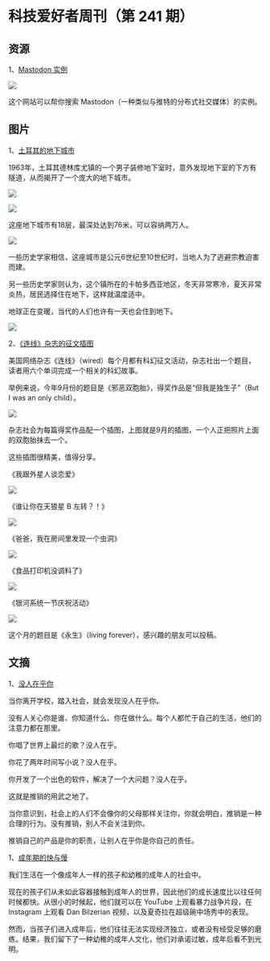 # 科技爱好者周刊（第 241 期）

## 资源

1、[Mastodon 实例](https://instances.social/)

![](https://cdn.beekka.com/blogimg/asset/202211/bg2022110601.webp)

这个网站可以帮你搜索 Mastodon（一种类似与推特的分布式社交媒体）的实例。

## 图片

1、[土耳其的地下城市](https://bigthink.com/strange-maps/derinkuyu-underground-city/)

1963年，土耳其德林库尤镇的一个男子装修地下室时，意外发现地下室的下方有隧道，从而揭开了一个庞大的地下城市。

![](https://cdn.beekka.com/blogimg/asset/202208/bg2022082912.webp)

![](https://cdn.beekka.com/blogimg/asset/202208/bg2022082913.webp)

这座地下城市有18层，最深处达到76米，可以容纳两万人。

![](https://cdn.beekka.com/blogimg/asset/202208/bg2022082915.webp)

一些历史学家相信，这座城市是公元6世纪至10世纪时，当地人为了逃避宗教迫害而建。

另一些历史学家则认为，这个镇所在的卡帕多西亚地区，冬天非常寒冷，夏天非常炎热，居民选择住在地下，这样就温度适中。

地球正在变暖，当代的人们也许有一天也会住到地下。

![](https://cdn.beekka.com/blogimg/asset/202208/bg2022082914.webp)

2、[《连线》杂志的征文插图](https://www.wired.com/story/six-word-sci-fi/)

美国网络杂志《连线》（wired）每个月都有科幻征文活动，杂志社出一个题目，读者用六个单词完成一个相关的科幻故事。

举例来说，今年9月份的题目是《邪恶双胞胎》，得奖作品是“但我是独生子”（But I was an only child）。

![](https://cdn.beekka.com/blogimg/asset/202209/bg2022090303.webp)

杂志社会为每篇得奖作品配一个插图，上图就是9月的插图，一个人正把照片上面的双胞胎抹去一个。

这些插图很精美，值得分享。

《我跟外星人谈恋爱》

![](https://cdn.beekka.com/blogimg/asset/202209/bg2022090304.webp)

《谁让你在天狼星 B 左转？！》

![](https://cdn.beekka.com/blogimg/asset/202209/bg2022090305.webp)

《爸爸，我在房间里发现一个虫洞》

![](https://cdn.beekka.com/blogimg/asset/202209/bg2022090306.webp)

《食品打印机没调料了》

![](https://cdn.beekka.com/blogimg/asset/202209/bg2022090307.webp)

《银河系统一节庆祝活动》

![](https://cdn.beekka.com/blogimg/asset/202209/bg2022090308.webp)

这个月的题目是《永生》（living forever），感兴趣的朋友可以投稿。

## 文摘

1、[没人在乎你](https://rohit.blog/care/)

当你离开学校，踏入社会，就会发现没人在乎你。

没有人关心你是谁、你知道什么、你在做什么。每个人都忙于自己的生活，他们的注意力都在那里。

你唱了世界上最烂的歌？没人在乎。

你花了两年时间写小说？没人在乎。

你开发了一个出色的软件，解决了一个大问题？没人在乎。

这就是推销的用武之地了。

当你意识到，社会上的人们不会像你的父母那样关注你，你就会明白，推销是一种合理的行为。没有推销，别人不会关注到你。

推销自己的产品是你的职责，让别人在乎你是你自己的责任。

1、[成年期的快与慢](https://perell.com/essay/adulting-fast-and-slow/)

我们生活在一个像成年人一样的孩子和幼稚的成年人的社会中。

现在的孩子们从未如此容器接触到成年人的世界，因此他们的成长速度比以往任何时候都快。从很小的时候起，他们就可以在 YouTube 上观看暴力战争片段，在 Instagram 上观看 Dan Bilzerian 视频，以及夏奇拉在超级碗中场秀中的表现。

然而，当孩子们进入成年后，他们往往无法实现经济独立，或者没有经受足够的磨练。结果，我们留下了一种幼稚的成年人文化，他们对承诺过敏，成年后看不到光明。


